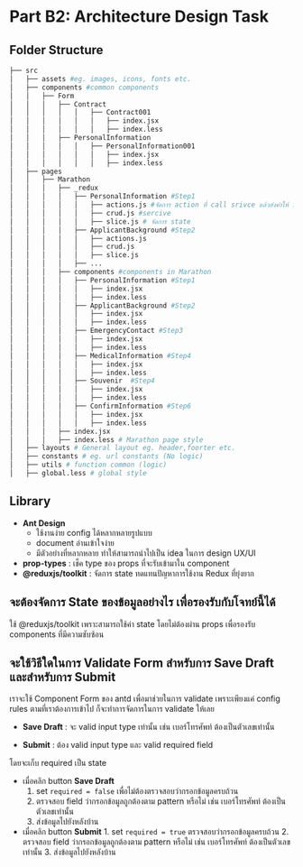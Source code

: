 # Part B2: Architecture Design Task

## Folder Structure

```bash
├── src
│   ├── assets #eg. images, icons, fonts etc.
│   ├── components #common components
│   │   ├── Form
│   │   │   ├── Contract
│   │   │   │   │   ├── Contract001
│   │   │   │   │   │   ├── index.jsx
│   │   │   │   │   │   ├── index.less
│   │   │   ├── PersonalInformation
│   │   │   │   │   ├── PersonalInformation001
│   │   │   │   │   │   ├── index.jsx
│   │   │   │   │   │   ├── index.less
│   ├── pages
│   │   ├── Marathon
│   │   │   ├── _redux
│   │   │   │   ├── PersonalInformation #Step1
│   │   │   │   │   ├── actions.js #จัดการ action ที่ call srivce แล้วส่งค่าให้ slice จัดการ
│   │   │   │   │   ├── crud.js #sercive
│   │   │   │   │   ├── slice.js # จัดการ state 
│   │   │   │   ├── ApplicantBackground #Step2
│   │   │   │   │   ├── actions.js
│   │   │   │   │   ├── crud.js
│   │   │   │   │   ├── slice.js
│   │   │   │   ├── ...
│   │   │   ├── components #components in Marathon
│   │   │   │   ├── PersonalInformation #Step1
│   │   │   │   │   ├── index.jsx
│   │   │   │   │   ├── index.less
│   │   │   │   ├── ApplicantBackground #Step2
│   │   │   │   │   ├── index.jsx
│   │   │   │   │   ├── index.less
│   │   │   │   ├── EmergencyContact #Step3
│   │   │   │   │   ├── index.jsx
│   │   │   │   │   ├── index.less
│   │   │   │   ├── MedicalInformation #Step4
│   │   │   │   │   ├── index.jsx
│   │   │   │   │   ├── index.less
│   │   │   │   ├── Souvenir  #Step4
│   │   │   │   │   ├── index.jsx
│   │   │   │   │   ├── index.less
│   │   │   │   ├── ConfirmInformation #Step6
│   │   │   │   │   ├── index.jsx
│   │   │   │   │   ├── index.less
│   │   │   ├── index.jsx
│   │   │   ├── index.less # Marathon page style
│   ├── layouts # General layout eg. header,foorter etc.
│   ├── constants # eg. url constants (No logic)
│   ├── utils # function common (logic)
│   ├── global.less # global style
```

## Library

- **Ant Design**
  - ใช้งานง่าย config ได้หลากหลายรูปแบบ
  - document อ่านเข้าใจง่าย
  - มีตัวอย่างที่หลากหลาย ทำให้สามารถนำไปเป็น idea ในการ design UX/UI
- **prop-types** : เช็ค type ของ props ที่จะรับเข้ามาใน component
- **@reduxjs/toolkit** : จัดการ state ทดแทนปัญหาการใช้งาน Redux ที่ยุ่งยาก

## จะต้องจัดการ State ของข้อมูลอย่างไร เพื่อรองรับกับโจทย์นี้ได้

ใช้ @reduxjs/toolkit เพราะสามารถใช้ค่า state โดยไม่ต้องผ่าน props เพื่อรองรับ components ที่มีความซับซ้อน

## จะใช้วิธีใดในการ Validate Form สำหรับการ Save Draft และสำหรับการ Submit

เราจะใช้ Component Form ของ antd เพื่อมาช่วยในการ validate เพราะเพียงแค่ config rules ตามที่เราต้องการเข้าไป ก็จะทำการจัดการในการ validate ให้เลย

- **Save Draft** : จะ valid input type เท่านั้น เช่น เบอร์โทรศัพท์ ต้องเป็นตัวเลขเท่านั้น

- **Submit** : ต้อง valid input type และ valid required field

โดยจะเก็บ required เป็น state

- เมื่อคลิก button **Save Draft**
  1. set `required = false` เพื่อไม่ต้องตรวจสอบว่ากรอกข้อมูลครบถ้วน
  2. ตรวจสอบ field ว่ากรอกข้อมูลถูกต้องตาม pattern หรือไม่ เช่น เบอร์โทรศัพท์ ต้องเป็นตัวเลขเท่านั้น
  3. ส่งข้อมูลไปยังหลังบ้าน
- เมื่อคลิก button **Submit** 1. set `required = true` ตรวจสอบว่ากรอกข้อมูลครบถ้วน 2. ตรวจสอบ field ว่ากรอกข้อมูลถูกต้องตาม pattern หรือไม่ เช่น เบอร์โทรศัพท์ ต้องเป็นตัวเลขเท่านั้น 3. ส่งข้อมูลไปยังหลังบ้าน

[code example]: https://codesandbox.io/s/save-draft-and-submit-nqxn6?file=/index.js
